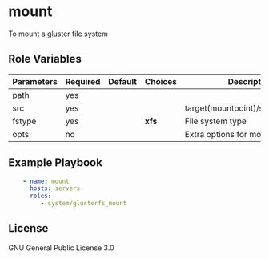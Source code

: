 mount
=========
To mount a gluster file system

Role Variables
--------------

| Parameters      | Required | Default | Choices | Description                      |
| ----------      | -------- | ------- | ------- | -----------                      |
|path             |yes       |         |         |                                  |
|src              |yes       |         |         | target(mountpoint)/source(device)|
|fstype           |yes       |         | **xfs** | File system type                 |
|opts             |no        |         |         | Extra options for mount          |

Example Playbook
----------------

```yaml
    - name: mount
      hosts: servers
      roles:
         - system/glusterfs_mount
```

License
-------

GNU General Public License 3.0
